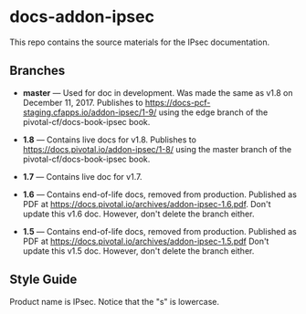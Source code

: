 # docs-addon-ipsec

This repo contains the source materials for the IPsec documentation.

## Branches

* **master** — Used for doc in development. Was made the same as v1.8 on December 11, 2017.
               Publishes to https://docs-pcf-staging.cfapps.io/addon-ipsec/1-9/ using the
               edge branch of the pivotal-cf/docs-book-ipsec book.

* **1.8** — Contains live docs for v1.8. Publishes to https://docs.pivotal.io/addon-ipsec/1-8/ using the
               master branch of the pivotal-cf/docs-book-ipsec book.

* **1.7** — Contains live doc for v1.7.

* **1.6** — Contains end-of-life docs, removed from production. Published as PDF at https://docs.pivotal.io/archives/addon-ipsec-1.6.pdf.
            Don't update this v1.6 doc.
            However, don't delete the branch either.

* **1.5** — Contains end-of-life docs, removed from production. Published as PDF at https://docs.pivotal.io/archives/addon-ipsec-1.5.pdf
            Don't update this v1.5 doc.
            However, don't delete the branch either.

## Style Guide

Product name is IPsec. Notice that the "s" is lowercase.

